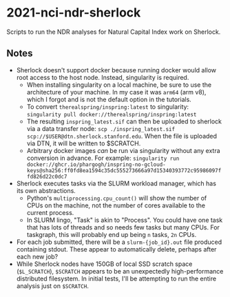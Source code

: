 # 2021-nci-ndr-sherlock
Scripts to run the NDR analyses for Natural Capital Index work on Sherlock.

## Notes

* Sherlock doesn't support docker because running docker would allow root access to the host node.
  Instead, singularity is required.
   * When installing singularity on a local machine, be sure to use the architecture of your machine.
     In my case it was `arm64` (arm v8), which I forgot and is not the default option in the tutorials.
   * To convert `therealspring/inspring:latest` to singularity: `singularity pull docker://therealspring/inspring:latest`
   * The resulting `inspring_latest.sif` can then be uploaded to sherlock via a data transfer node:
     `scp ./inspring_latest.sif scp://$USER@dtn.sherlock.stanford.edu`.  When the file is uploaded via DTN, it
     will be written to $SCRATCH.
  * Arbitrary docker images _can_ be run via singularity without any extra conversion in advance.  For example:
    `singularity run docker://ghcr.io/phargogh/inspring-no-gcloud-keys@sha256:ff0fd8ea1594c35dc555273666a97d15340393772c95986097ffd826d22c0dc7`
* Sherlock executes tasks via the SLURM workload manager, which has its own abstractions.
   * Python's `multiprocessing.cpu_count()` will show the number of CPUs on the machine, not the number of cores available to the current process.
   * In SLURM lingo, "Task" is akin to "Process".  You could have one task that has lots of threads and so needs few tasks but many CPUs.
     For taskgraph, this will probably end up being `n` tasks, `2n` CPUs.
* For each job submitted, there will be a `slurm-{job_id}.out` file produced containing stdout.
  These appear to automatically delete, perhaps after each new job?
* While Sherlock nodes have 150GB of local SSD scratch space (`$L_SCRATCH`), `$SCRATCH` appears to be an
  unexpectedly high-performance distributed filesystem.  In initial tests, I'll be attempting to run the entire
  analysis just on `$SCRATCH`.
